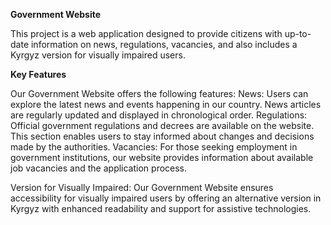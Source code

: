 **Government Website**

This project is a web application designed to provide citizens with up-to-date information on news, 
regulations, vacancies, and also includes a Kyrgyz version for visually impaired users.

**Key Features**

Our Government Website offers the following features:
News: Users can explore the latest news and events happening in our country.
News articles are regularly updated and displayed in chronological order.
Regulations: Official government regulations and decrees are available on the website. This section 
enables users to stay informed about changes and decisions made by the authorities.
Vacancies: For those seeking employment in government institutions, our website provides
information about available job vacancies and the application process.

Version for Visually Impaired: Our Government Website ensures accessibility for visually impaired users
by offering an alternative version in Kyrgyz with enhanced readability and support for assistive technologies.

